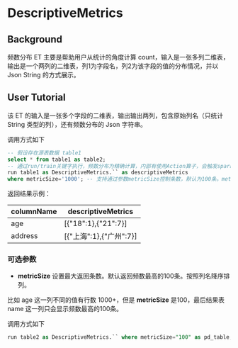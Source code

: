 # DescriptiveMetrics

## Background

频数分布 ET 主要是帮助用户从统计的角度计算 count，输入是一张多列二维表，输出是一个两列的二维表，列1为字段名，列2为该字段的值的分布情况，并以 Json String 的方式展示。

## User Tutorial

该 ET 的输入是一张多个字段的二维表，输出输出两列，包含原始列名（只统计 String 类型的列），还有频数分布的 Json 字符串。

调用方式如下

```SQL
-- 假设存在源表数据 table1
select * from table1 as table2;
-- 通过run/train关键字执行，频数分布为精确计算，内部有使用Action算子，会触发spark job提交
run table1 as DescriptiveMetrics.`` as descriptiveMetrics
where metricSize='1000'; -- 支持通过参数metricSize控制条数，默认为100条。metricSize小于等于0是会报错提示参数设置错误。
```

返回结果示例：

| columnName | descriptiveMetrics      |
| ---------- | ----------------------- |
| age        | [{"18":1},{"21":7}]     |
| address    | [{"上海":1},{"广州":7}] |

### 可选参数

- **metricSize**  设置最大返回条数。默认返回频数最高的100条。按照列名降序排列。

比如 age 这一列不同的值有行数 1000+，但是 **metricSize** 是100，最后结果表 name 这一列只会显示频数最高的100条。

调用方式如下

```SQL
run table2 as DescriptiveMetrics.`` where metricSize="100" as pd_table;
```